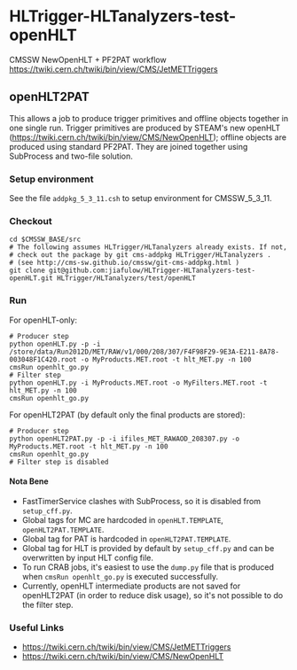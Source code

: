 HLTrigger-HLTanalyzers-test-openHLT
===================================

CMSSW NewOpenHLT + PF2PAT workflow https://twiki.cern.ch/twiki/bin/view/CMS/JetMETTriggers

## openHLT2PAT

This allows a job to produce trigger primitives and offline objects together in one single run. Trigger primitives are produced by STEAM's new openHLT (https://twiki.cern.ch/twiki/bin/view/CMS/NewOpenHLT); offline objects are produced using standard PF2PAT. They are joined together using SubProcess and two-file solution.


### Setup environment

See the file `addpkg_5_3_11.csh` to setup environment for CMSSW_5_3_11.


### Checkout

```
cd $CMSSW_BASE/src
# The following assumes HLTrigger/HLTanalyzers already exists. If not, 
# check out the package by git cms-addpkg HLTrigger/HLTanalyzers .
# (see http://cms-sw.github.io/cmssw/git-cms-addpkg.html )
git clone git@github.com:jiafulow/HLTrigger-HLTanalyzers-test-openHLT.git HLTrigger/HLTanalyzers/test/openHLT
```

### Run

For openHLT-only:
```
# Producer step
python openHLT.py -p -i /store/data/Run2012D/MET/RAW/v1/000/208/307/F4F98F29-9E3A-E211-8A78-003048F1C420.root -o MyProducts.MET.root -t hlt_MET.py -n 100
cmsRun openhlt_go.py
# Filter step
python openHLT.py -i MyProducts.MET.root -o MyFilters.MET.root -t hlt_MET.py -n 100
cmsRun openhlt_go.py
```

For openHLT2PAT (by default only the final products are stored):
```
# Producer step
python openHLT2PAT.py -p -i ifiles_MET_RAWAOD_208307.py -o MyProducts.MET.root -t hlt_MET.py -n 100
cmsRun openhlt_go.py
# Filter step is disabled
```

#### Nota Bene

- FastTimerService clashes with SubProcess, so it is disabled from `setup_cff.py`.
- Global tags for MC are hardcoded in `openHLT.TEMPLATE`, `openHLT2PAT.TEMPLATE`.
- Global tag for PAT is hardcoded in `openHLT2PAT.TEMPLATE`.
- Global tag for HLT is provided by default by `setup_cff.py` and can be overwritten by input HLT config file.
- To run CRAB jobs, it's easiest to use the `dump.py` file that is produced when `cmsRun openhlt_go.py` is executed successfully.
- Currently, openHLT intermediate products are not saved for openHLT2PAT (in order to reduce disk usage), so it's not possible to do the filter step.

### Useful Links

- https://twiki.cern.ch/twiki/bin/view/CMS/JetMETTriggers
- https://twiki.cern.ch/twiki/bin/view/CMS/NewOpenHLT
